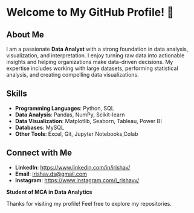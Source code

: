 # Welcome to My GitHub Profile! 👋

## About Me

I am a passionate **Data Analyst** with a strong foundation in data analysis, visualization, and interpretation. I enjoy turning raw data into actionable insights and helping organizations make data-driven decisions. My expertise includes working with large datasets, performing statistical analysis, and creating compelling data visualizations.

## Skills

- **Programming Languages**: Python, SQL
- **Data Analysis**: Pandas, NumPy, Scikit-learn
- **Data Visualization**: Matplotlib, Seaborn, Tableau, Power BI
- **Databases**: MySQL
- **Other Tools**: Excel, Git, Jupyter Notebooks,Colab

## Connect with Me

- **LinkedIn**: https://www.linkedin.com/in/irishav/
- **Email**: irishav.ds@gmail.com
- **Instagram**: https://www.instagram.com/i_rishavv/

**Student of MCA in Data Analytics**

Thanks for visiting my profile! Feel free to explore my repositories.
